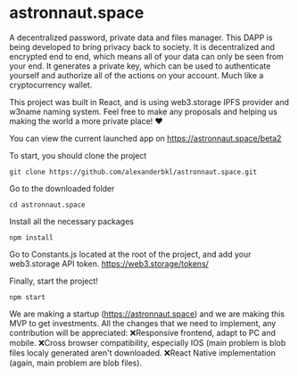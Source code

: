 # astronnaut.space
A decentralized password, private data and files manager.
This DAPP is being developed to bring privacy back to society.
It is decentralized and encrypted end to end, which means all of your data can only be seen from your end.
It generates a private key, which can be used to authenticate yourself and authorize all of the actions on your account. Much like a cryptocurrency wallet.

This project was built in React, and is using web3.storage IPFS provider and w3name naming system.
Feel free to make any proposals and helping us making the world a more private place! ❤️

You can view the current launched app on https://astronnaut.space/beta2


To start, you should clone the project
```
git clone https://github.com/alexanderbkl/astronnaut.space.git
```
Go to the downloaded folder
```
cd astronnaut.space
```
Install all the necessary packages
```
npm install
```
Go to Constants.js located at the root of the project, and add your web3.storage API token.
https://web3.storage/tokens/

Finally, start the project!
```
npm start
```

We are making a startup (https://astronnaut.space) and we are making this MVP to get investments.
All the changes that we need to implement, any contribution will be appreciated:
❌Responsive frontend, adapt to PC and mobile.
❌Cross browser compatibility, especially IOS (main problem is blob files localy generated aren't downloaded.
❌React Native implementation (again, main problem are blob files).
